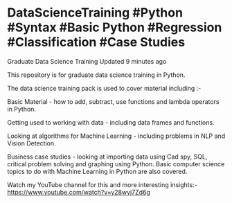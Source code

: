 # DataScienceTraining #Python #Syntax #Basic Python #Regression #Classification #Case Studies

Graduate Data Science Training  Updated 9 minutes ago 

This repository is for graduate data science training in Python.  

The data science training pack is used to cover material including :-  

Basic Material - how to add, subtract, use functions and lambda operators in Python. 

Getting used to working with data - including data frames and functions. 

Looking at algorithms for Machine Learning - including problems in NLP and Vision Detection. 

Business case studies - looking at importing data using Cad spy, SQL, critical problem solving and graphing using Python. Basic computer science topics to do with Machine Learning in Python are also covered.

Watch my YouTube channel for this and more interesting insights:-
https://www.youtube.com/watch?v=y28wyj7Zd6g

